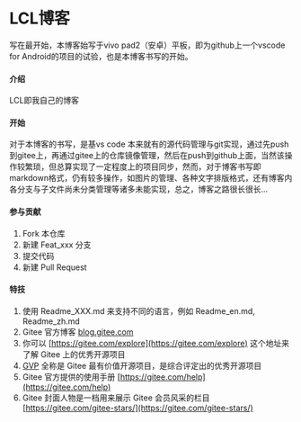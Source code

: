 # LCL博客
写在最开始，本博客始写于vivo pad2（安卓）平板，即为github上一个vscode for Android的项目的试验，也是本博客书写的开始。
#### 介绍
LCL即我自己的博客
#### 开始
对于本博客的书写，是基vs code 本来就有的源代码管理与git实现，通过先push到gitee上，再通过gitee上的仓库镜像管理，然后在push到github上面，当然该操作较繁琐，但总算实现了一定程度上的项目同步，然而，对于博客书写即markdown格式，仍有较多操作，如图片的管理、各种文字排版格式，还有博客内各分支与子文件尚未分类管理等诸多未能实现，总之，博客之路很长很长...
#### 参与贡献

1.  Fork 本仓库
2.  新建 Feat_xxx 分支
3.  提交代码
4.  新建 Pull Request


#### 特技

1.  使用 Readme\_XXX.md 来支持不同的语言，例如 Readme\_en.md, Readme\_zh.md
2.  Gitee 官方博客 [blog.gitee.com](https://blog.gitee.com)
3.  你可以 [https://gitee.com/explore](https://gitee.com/explore) 这个地址来了解 Gitee 上的优秀开源项目
4.  [GVP](https://gitee.com/gvp) 全称是 Gitee 最有价值开源项目，是综合评定出的优秀开源项目
5.  Gitee 官方提供的使用手册 [https://gitee.com/help](https://gitee.com/help)
6.  Gitee 封面人物是一档用来展示 Gitee 会员风采的栏目 [https://gitee.com/gitee-stars/](https://gitee.com/gitee-stars/)
